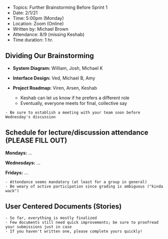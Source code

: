 - Topics: Further Brainstorming Before Sprint 1
- Date: 2/1/21 
- Time: 5:00pm (Monday)
- Location: Zoom (Online)
- Written by: Michael Brown
- Attendance: 8/9 (missing Keshab)
- Time duration: 1 hr.

## Dividing Our Brainstorming

- **System Diagram:** William, Josh, Michael K

- **Interface Design:** Ved, Michael B, Amy

- **Project Roadmap:** Viren, Arsen, Keshab
  * Keshab can let us know if he prefers a different role
  * Eventually, everyone meets for final, collective say
  
```
- Be sure to establish a meeting with your team soon before Wednesday's discussion
```

## Schedule for lecture/discussion attendance (PLEASE FILL OUT)

**Mondays:** ...

**Wednesdays:** ...

**Fridays:** ...

```
- Attendance seems mandatory (at least for a group in general)
- Be weary of active participation since grading is ambiguous ("kinda wack")
```

## User Centered Documents (Stories)
```
- So far, everything is mostly finalized
- Few documents still need quick improvements; be sure to proofread your submissions just in case
- If you haven't written one, please complete yours quickly!
```
